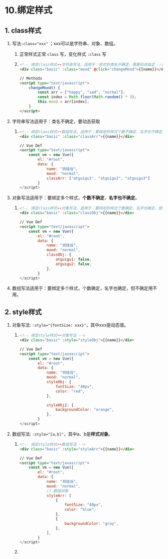 # 10.绑定样式

## 1. class样式

1. 写法`:class="xxx"` ；xxx可以是字符串、对象、数组。

   1. 正常样式正常 `class` 写，变化样式 `:class` 写

   2. ```html
      <!-- 绑定class样式--字符串写法，适用于：样式的类名不确定，需要动态指定 -->
      <div class="basic" :class="mood" @click="changeMood">{{name}}</div>
      
      // Methods
      <script type="text/javascript">
          changeMood() {
              const arr = ["happy", "sad", "normal"];
              const index = Math.floor(Math.random() * 3);
              this.mood = arr[index];
          }
      </script>
      ```

2. 字符串写法适用于：类名不确定，要动态获取

   1. ```html
      <!-- 绑定class样式--数组写法，适用于：要绑定的样式个数不确定、名字也不确定 -->
      <div class="basic" :class="classArr">{{name}}</div>
      
      // Vue Def
      <script type="text/javascript">
          const vm = new Vue({
              el: "#root",
              data: {
                  name: "尚硅谷",
                  mood: "normal",
                  classArr: ["atguigu1", "atguigu2", "atguigu3"]
              }
      </script>
      ```

3. 对象写法适用于：要绑定多个样式，**个数不确定**，**名字也不确定**。

   1. ```html
      <!-- 绑定class样式--对象写法，适用于：要绑定的样式个数确定、名字也确定，但要动态决定用不用 -->
      <div class="basic" :class="classObj">{{name}}</div>
      
      // Vue Def
      <script type="text/javascript">
          const vm = new Vue({
              el: "#root",
              data: {
                  name: "尚硅谷",
                  mood: "normal",
                  classObj: {
                      atguigu1: false,
                      atguigu2: false,
                  },
              }
      </script>
      ```

      

4. 数组写法适用于：要绑定多个样式，个数确定，名字也确定，但不确定用不用。

## 2. style样式

1. 对象写法: `:style="{fontSize: xxx}"`，其中xxx是动态值。

   1. ```html
      <!-- 绑定style样式--对象写法 -->
      <div class="basic" :style="styleObj">{{name}}</div>
      
      // Vue Def
      <script type="text/javascript">
          const vm = new Vue({
              el: "#root",
              data: {
                  name: "尚硅谷",
                  mood: "normal",
                  styleObj: {
                      fontSize: "40px",
                      color: "red",
                  },
      
                  styleObj2: {
                      backgroundColor: "orange",
                  },
              }
      </script>
      ```

2. 数组写法: `:style="[a,b]"`，其中a、b是**样式对象**。

   1. ```html
      <!-- 绑定style样式--数组写法 -->
      <div class="basic" :style="styleArr">{{name}}</div>
      
      // Vue Def
      <script type="text/javascript">
          const vm = new Vue({
              el: "#root",
              data: {
                  name: "尚硅谷",
                  mood: "normal",
                  // 数组对象
                  styleArr: [
                      {
                          fontSize: "40px",
                          color: "blue",
                      },
                      {
                          backgroundColor: "gray",
                      },
                  ],
              }
      </script>
      ```

   2. 



















